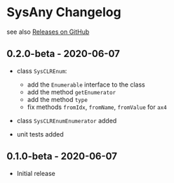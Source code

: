 # SysAny Changelog

see also [Releases on GitHub](https://github.com/mazzy-ax/SysCLREnum/releases)

## 0.2.0-beta - 2020-06-07

* class `SysCLREnum`:

  * add the `Enumerable` interface to the class
  * add the method `getEnumerator`
  * add the method `type`
  * fix methods `fromIdx`, `fromName`, `fromValue` for `ax4`

* class `SysCLREnumEnumerator` added
* unit tests added

## 0.1.0-beta - 2020-06-07

* Initial release
